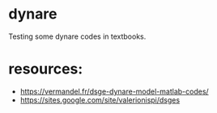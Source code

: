 # dynare
Testing some dynare codes in textbooks.

# resources:
- https://vermandel.fr/dsge-dynare-model-matlab-codes/
- https://sites.google.com/site/valerionispi/dsges
